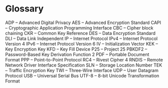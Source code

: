 # Glossary

ADP – Advanced Digital Privacy
AES – Advanced Encryption Standard
CAPI – Cryptographic Application Programming Interface
CBC – Cipher block chaining
CKR – Common Key Reference
DES – Data Encryption Standard
DLI – Data Link Independent
IP – Internet Protocol
IPv4 – Internet Protocol Version 4
IPv6 – Internet Protocol Version 6
IV – Initialization Vector
KEK – Key Encryption Key
KFD – Key Fill Device
P25 – Project 25
PBKDF2 – Password-Based Key Derivation Function 2
PDF – Portable Document Format
PPP – Point-to-Point Protocol
RC4 – Rivest Cipher 4
RNDIS – Remote Network Driver Interface Specification
SLN – Storage Location Number
TEK – Traffic Encryption Key
TWI – Three-Wire Interface
UDP – User Datagram Protocol
USB – Universal Serial Bus
UTF-8 – 8-bit Unicode Transformation Format